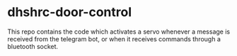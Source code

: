 # dhshrc-door-control
This repo contains the code which activates a servo whenever a message is received from the telegram bot, or when it receives commands through a bluetooth socket.
